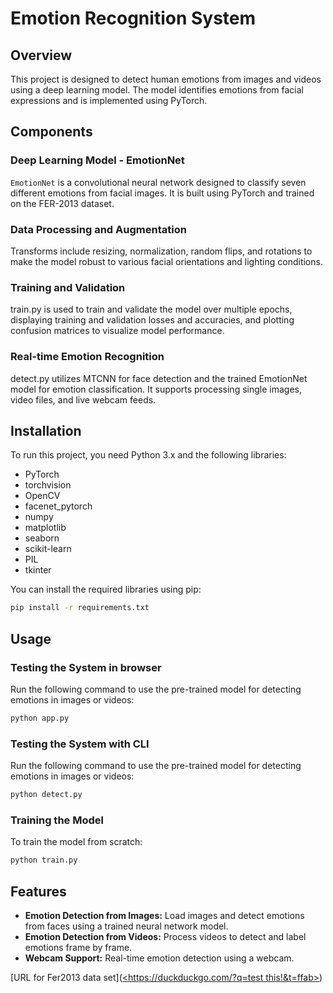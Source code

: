 # Emotion Recognition System

## Overview
This project is designed to detect human emotions from images and videos using a deep learning model. The model identifies emotions from facial expressions and is implemented using PyTorch.

## Components

### Deep Learning Model - EmotionNet
`EmotionNet` is a convolutional neural network designed to classify seven different emotions from facial images. It is built using PyTorch and trained on the FER-2013 dataset.

### Data Processing and Augmentation
Transforms include resizing, normalization, random flips, and rotations to make the model robust to various facial orientations and lighting conditions.

### Training and Validation
train.py is used to train and validate the model over multiple epochs, displaying training and validation losses and accuracies, and plotting confusion matrices to visualize model performance.

### Real-time Emotion Recognition
detect.py utilizes MTCNN for face detection and the trained EmotionNet model for emotion classification. It supports processing single images, video files, and live webcam feeds.

## Installation
To run this project, you need Python 3.x and the following libraries:
- PyTorch
- torchvision
- OpenCV
- facenet_pytorch
- numpy
- matplotlib
- seaborn
- scikit-learn
- PIL
- tkinter

You can install the required libraries using pip:
```bash
pip install -r requirements.txt

```
## Usage
### Testing the System in browser
Run the following command to use the pre-trained model for detecting emotions in images or videos:
```bash
python app.py
```

### Testing the System with CLI

Run the following command to use the pre-trained model for detecting emotions in images or videos:
```bash
python detect.py
```
### Training the Model

To train the model from scratch:
```bash
python train.py 
```

## Features
- **Emotion Detection from Images:** Load images and detect emotions from faces using a trained neural network model.
- **Emotion Detection from Videos:** Process videos to detect and label emotions frame by frame.
- **Webcam Support:** Real-time emotion detection using a webcam.



[URL for Fer2013 data set]([<https://duckduckgo.com/?q=test this!&t=ffab>](https://www.kaggle.com/c/challenges-in-representation-learning-facial-expression-recognition-challenge/data))

